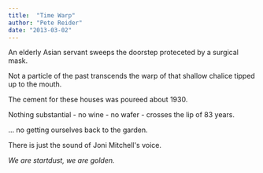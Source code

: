```yaml
---
title:  "Time Warp"
author: "Pete Reider"
date: "2013-03-02"
---
```


An elderly Asian servant sweeps the doorstep proteceted by a surgical mask.

Not a particle of the past transcends the warp of that shallow chalice tipped up to the mouth.

The cement for these houses was poureed about 1930.

Nothing substantial - no wine - no wafer - crosses the lip of 83 years.

... no getting ourselves back to the garden.

There is just the sound of Joni Mitchell's voice.

*We are startdust, we are golden.*